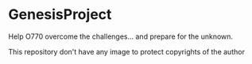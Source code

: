 # GenesisProject
Help O770 overcome the challenges... and prepare for the unknown.

This repository don't have any image to protect copyrights of the author

